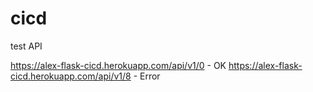 # cicd

test API

https://alex-flask-cicd.herokuapp.com/api/v1/0 - OK
https://alex-flask-cicd.herokuapp.com/api/v1/8 - Error
